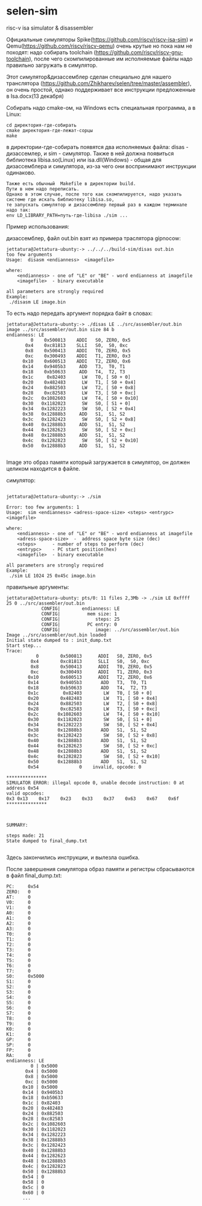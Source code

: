 # selen-sim
risc-v isa simulator & disassembler

Официальные симуляторы Spike(https://github.com/riscv/riscv-isa-sim) и Qemu(https://github.com/riscv/riscv-qemu) очень крутые но пока нам не походят:
надо собирать toolchain (https://github.com/riscv/riscv-gnu-toolchain), после чего скомпилированные им исполняемые файлы надо правильно загружать в симулятор.

Этот симулятор&дизассемблер сделан специaльно для нашего транслятора (https://github.com/Zhikharev/selen/tree/master/assembler), он очень простой, однако поддерживает все инструкции предложенные в Isa.docx(13 декабря) 

Собирать надо cmake-ом, на Windows есть специальная программа, а в Linux:
```
cd директория-где-собирать
cmake директория-где-лежат-сорцы
make
```

в директории-где-собирать появятся два исполняемых файла: disas - дизассемлер, и sim - симулятор.
Также в ней должна появиться библиотекa libisa.so(Linux) или isa.dll(Windows) -  общая для дизассемблера и симулятора, 
из-за чего они воспринимают инструкции одинаково.

```
Также есть обычный  Makefile в директории build.
Пути в нем надо переписать.
Однако в этом случае, после того как скомпилируется, надо указать системе где искать библиотеку libisa.so,
те запускать симулятор и дизассемблер первый раз в каждом терминале надо так:
env LD_LIBRARY_PATH=путь-где-libisa ./sim ...
```

Пример использования:

дизассемблер,  файл out.bin взят из примера траслятора gipnocow:
```
jettatura@Jettatura-ubunty:-> ../../../build-sim/disas out.bin
too few arguments
Usage:	disasm <endianness>  <imagefile>

where:
	<endianness> - one of "LE" or "BE" - word endianness at imagefile
	<imagefile>  - binary executable

all parameters are strongly required
Example: 
 ./disasm LE image.bin
```
То есть надо передать аргумент порядка байт в словах:
```
jettatura@Jettatura-ubunty:-> ./disas LE ../src/assembler/out.bin
image ../src/assembler/out.bin size 84 b
endianness: LE
         0	  0x500813	  ADDI	 S0, ZERO, 0x5
       0x4	  0xc81813	  SLLI	 S0,  S0, 0xc
       0x8	  0x500413	  ADDI	 T0, ZERO, 0x5
       0xc	  0x300493	  ADDI	 T1, ZERO, 0x3
      0x10	  0x600513	  ADDI	 T2, ZERO, 0x6
      0x14	  0x9405b3	   ADD	 T3,  T0, T1
      0x18	  0xb50633	   ADD	 T4,  T2, T3
      0x1c	   0x82403	    LW	 T0, [ S0 + 0]
      0x20	  0x482483	    LW	 T1, [ S0 + 0x4]
      0x24	  0x882503	    LW	 T2, [ S0 + 0x8]
      0x28	  0xc82583	    LW	 T3, [ S0 + 0xc]
      0x2c	 0x1082603	    LW	 T4, [ S0 + 0x10]
      0x30	 0x1182023	    SW	 S0, [ S1 + 0]
      0x34	 0x1282223	    SW	 S0, [ S2 + 0x4]
      0x38	 0x12888b3	   ADD	 S1,  S1, S2
      0x3c	 0x1282423	    SW	 S0, [ S2 + 0x8]
      0x40	 0x12888b3	   ADD	 S1,  S1, S2
      0x44	 0x1282623	    SW	 S0, [ S2 + 0xc]
      0x48	 0x12888b3	   ADD	 S1,  S1, S2
      0x4c	 0x1282823	    SW	 S0, [ S2 + 0x10]
      0x50	 0x12888b3	   ADD	 S1,  S1, S2


```

Image это образ памяти который загружается в симулятор, он должен целиком находится в файле.

симулятор:
```

jettatura@Jettatura-ubunty:-> ./sim

Error: too few arguments: 1
Usage:	sim <endianness> <adress-space-size> <steps> <entrypc> <imagefile>

where:
    <endianness> - one of "LE" or "BE" - word endianness at imagefile
    <adress-space-size>  -  address space byte size (dec)
    <steps>      - number of steps to perform (dec)
    <entrypc>    - PC start position(hex)
    <imagefile>  - binary executable

all parameters are strongly required
Example:
 ./sim LE 1024 25 0x45c image.bin
```

правильные аргументы:

```
jettatura@Jettatura-ubunty: pts/0: 11 files 2,3Mb -> ./sim LE 0xffff 25 0 ../src/assembler/out.bin
             CONFIG|        endianness: LE
             CONFIG|          mem size: 1
             CONFIG|             steps: 25
             CONFIG|          PC entry: 0
             CONFIG|             image: ../src/assembler/out.bin
Image ../src/assembler/out.bin loaded
Initial state dumped to : init_dump.txt
Start step...
Trace:
           0	    0x500813	  ADDI	 S0, ZERO, 0x5
         0x4	    0xc81813	  SLLI	 S0,  S0, 0xc
         0x8	    0x500413	  ADDI	 T0, ZERO, 0x5
         0xc	    0x300493	  ADDI	 T1, ZERO, 0x3
        0x10	    0x600513	  ADDI	 T2, ZERO, 0x6
        0x14	    0x9405b3	   ADD	 T3,  T0, T1
        0x18	    0xb50633	   ADD	 T4,  T2, T3
        0x1c	     0x82403	    LW	 T0, [ S0 + 0]
        0x20	    0x482483	    LW	 T1, [ S0 + 0x4]
        0x24	    0x882503	    LW	 T2, [ S0 + 0x8]
        0x28	    0xc82583	    LW	 T3, [ S0 + 0xc]
        0x2c	   0x1082603	    LW	 T4, [ S0 + 0x10]
        0x30	   0x1182023	    SW	 S0, [ S1 + 0]
        0x34	   0x1282223	    SW	 S0, [ S2 + 0x4]
        0x38	   0x12888b3	   ADD	 S1,  S1, S2
        0x3c	   0x1282423	    SW	 S0, [ S2 + 0x8]
        0x40	   0x12888b3	   ADD	 S1,  S1, S2
        0x44	   0x1282623	    SW	 S0, [ S2 + 0xc]
        0x48	   0x12888b3	   ADD	 S1,  S1, S2
        0x4c	   0x1282823	    SW	 S0, [ S2 + 0x10]
        0x50	   0x12888b3	   ADD	 S1,  S1, S2
        0x54	           0	invalid, opcode: 0

***************
SIMULATOR ERROR: illegal opcode 0, unable decode instruction: 0 at address 0x54
valid opcodes:
0x3	0x13	0x17	0x23	0x33	0x37	0x63	0x67	0x6f
***************



SUMMARY:

steps made: 21
State dumped to final_dump.txt


```

Здесь закончились инструкции, и вылезла ошибка.

После завершения симулятора образ памяти и регистры сбрасываются в файл final_dump.txt:

```
PC:     0x54
ZERO:   0
AT:     0
V0:     0
V1:     0
A0:     0
A1:     0
A2:     0
A3:     0
T0:     0
T1:     0
T2:     0
T3:     0
T4:     0
T5:     0
T6:     0
T7:     0
S0:     0x5000
S1:     0
S2:     0
S3:     0
S4:     0
S5:     0
S6:     0
S7:     0
T8:     0
T9:     0
K0:     0
K1:     0
GP:     0
SP:     0
FP:     0
RA:     0
endianness: LE
         0 | 0x5000
       0x4 | 0x5000
       0x8 | 0x5000
       0xc | 0x5000
      0x10 | 0x5000
      0x14 | 0x9405b3
      0x18 | 0xb50633
      0x1c | 0x82403
      0x20 | 0x482483
      0x24 | 0x882503
      0x28 | 0xc82583
      0x2c | 0x1082603
      0x30 | 0x1182023
      0x34 | 0x1282223
      0x38 | 0x12888b3
      0x3c | 0x1282423
      0x40 | 0x12888b3
      0x44 | 0x1282623
      0x48 | 0x12888b3
      0x4c | 0x1282823
      0x50 | 0x12888b3
      0x54 | 0
      0x58 | 0
      0x5c | 0
      0x60 | 0
      ...
```


